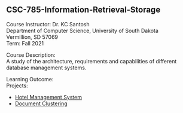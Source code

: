 ## CSC-785-Information-Retrieval-Storage

Course Instructor: Dr. KC Santosh </br>
Department of Computer Science, University of South Dakota </br>
Vermillion, SD 57069 </br>
Term: Fall 2021 </br>


Course Description:</br>
A study of the architecture, requirements and capabilities of different database management systems.


Learning Outcome:</br>
Projects: 
- [Hotel Management System](/Hotel%20Management%20System)</br>
- [Document Clustering](/Document%20Clustering)